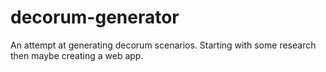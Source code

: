 # decorum-generator
An attempt at generating decorum scenarios. Starting with some research then maybe creating a web app.
